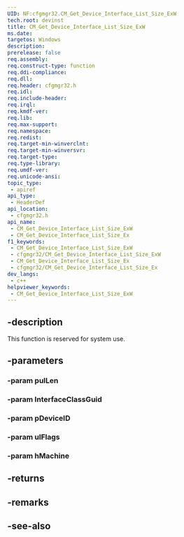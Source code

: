 ```yaml
---
UID: NF:cfgmgr32.CM_Get_Device_Interface_List_Size_ExW
tech.root: devinst
title: CM_Get_Device_Interface_List_Size_ExW
ms.date: 
targetos: Windows
description: 
prerelease: false
req.assembly: 
req.construct-type: function
req.ddi-compliance: 
req.dll: 
req.header: cfgmgr32.h
req.idl: 
req.include-header: 
req.irql: 
req.kmdf-ver: 
req.lib: 
req.max-support: 
req.namespace: 
req.redist: 
req.target-min-winverclnt: 
req.target-min-winversvr: 
req.target-type: 
req.type-library: 
req.umdf-ver: 
req.unicode-ansi: 
topic_type:
 - apiref
api_type:
 - HeaderDef
api_location:
 - cfgmgr32.h
api_name:
 - CM_Get_Device_Interface_List_Size_ExW
 - CM_Get_Device_Interface_List_Size_Ex
f1_keywords:
 - CM_Get_Device_Interface_List_Size_ExW
 - cfgmgr32/CM_Get_Device_Interface_List_Size_ExW
 - CM_Get_Device_Interface_List_Size_Ex
 - cfgmgr32/CM_Get_Device_Interface_List_Size_Ex
dev_langs:
 - c++
helpviewer_keywords:
 - CM_Get_Device_Interface_List_Size_ExW
---
```


## -description

This function is reserved for system use.

## -parameters

### -param pulLen

### -param InterfaceClassGuid

### -param pDeviceID

### -param ulFlags

### -param hMachine

## -returns

## -remarks

## -see-also

